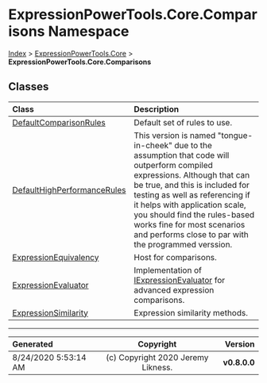 ﻿# ExpressionPowerTools.Core.Comparisons Namespace

[Index](../index.md) > [ExpressionPowerTools.Core](ExpressionPowerTools.Core.a.md) > **ExpressionPowerTools.Core.Comparisons**

## Classes

| Class | Description |
| :-- | :-- |
| [DefaultComparisonRules](ExpressionPowerTools.Core.Comparisons.DefaultComparisonRules.cs.md) | Default set of rules to use. |
| [DefaultHighPerformanceRules](ExpressionPowerTools.Core.Comparisons.DefaultHighPerformanceRules.cs.md) | This version is named "tongue-in-cheek" due to the assumption that code will outperform compiled expressions.            Although that can be true, and this is included for testing as well as referencing if it helps with application scale,            you should find the rules-based works fine for most scenarios and performs close to par with the programmed verssion. |
| [ExpressionEquivalency](ExpressionPowerTools.Core.Comparisons.ExpressionEquivalency.cs.md) | Host for comparisons. |
| [ExpressionEvaluator](ExpressionPowerTools.Core.Comparisons.ExpressionEvaluator.cs.md) | Implementation of [IExpressionEvaluator](ExpressionPowerTools.Core.Signatures.IExpressionEvaluator.i.md) for advanced            expression comparisons. |
| [ExpressionSimilarity](ExpressionPowerTools.Core.Comparisons.ExpressionSimilarity.cs.md) | Expression similarity methods. |


---

| Generated | Copyright | Version |
| :-- | :-: | --: |
| 8/24/2020 5:53:14 AM | (c) Copyright 2020 Jeremy Likness. | **v0.8.0.0** |
